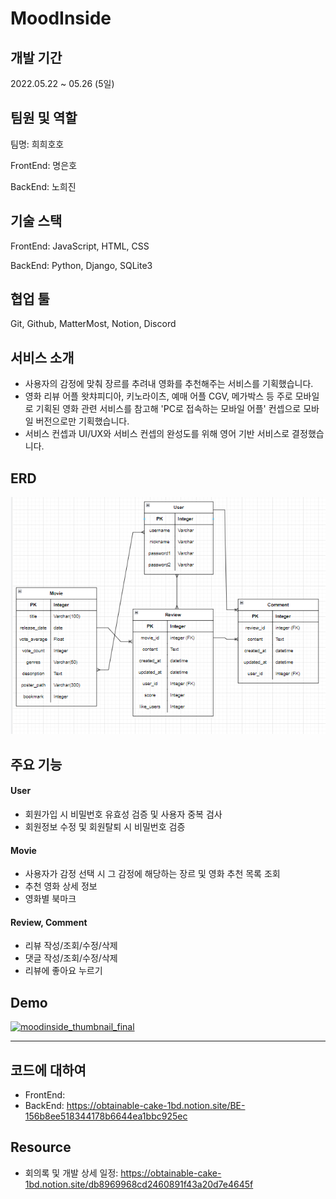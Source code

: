 # MoodInside 



## 개발 기간

2022.05.22 ~ 05.26 (5일)



## 팀원 및 역할

팀명: 희희호호

FrontEnd: 명은호

BackEnd: 노희진



## 기술 스택

FrontEnd: JavaScript, HTML, CSS

BackEnd: Python, Django, SQLite3



## 협업 툴

Git, Github, MatterMost, Notion, Discord



## 서비스 소개

- 사용자의 감정에 맞춰 장르를 추려내 영화를 추천해주는 서비스를 기획했습니다.
- 영화 리뷰 어플 왓챠피디아, 키노라이츠, 예매 어플 CGV, 메가박스 등 주로 모바일로 기획된 영화 관련 서비스를 참고해 'PC로 접속하는 모바일 어플' 컨셉으로 모바일 버전으로만 기획했습니다.
- 서비스 컨셉과 UI/UX와 서비스 컨셉의 완성도를 위해 영어 기반 서비스로 결정했습니다. 



## ERD

<img src="README.assets/moodinside_erd_final.png" alt="moodinside_erd_final" style="zoom:80%;" />



## 주요 기능



#### User

- 회원가입 시 비밀번호 유효성 검증 및 사용자 중복 검사
- 회원정보 수정 및 회원탈퇴 시 비밀번호 검증

#### Movie

- 사용자가 감정 선택 시 그 감정에 해당하는 장르 및 영화 추천 목록 조회
- 추천 영화 상세 정보
- 영화별 북마크

#### Review, Comment

- 리뷰 작성/조회/수정/삭제
- 댓글 작성/조회/수정/삭제
- 리뷰에 좋아요 누르기



## Demo

[![moodinside_thumbnail_final](https://user-images.githubusercontent.com/89441476/174478385-abd6a005-4f5f-4379-8786-88012d5602ac.png)](https://youtu.be/FsRoiS79K7s)









----



## 코드에 대하여

- FrontEnd: 
- BackEnd: https://obtainable-cake-1bd.notion.site/BE-156b8ee518344178b6644ea1bbc925ec



## Resource

- 회의록 및 개발 상세 일정: https://obtainable-cake-1bd.notion.site/db8969968cd2460891f43a20d7e4645f

